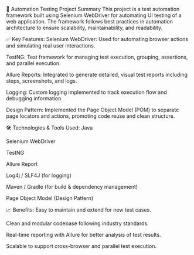 🧪 Automation Testing Project Summary
This project is a test automation framework built using Selenium WebDriver for automating UI testing of a web application. The framework follows best practices in automation architecture to ensure scalability, maintainability, and readability.

✅ Key Features:
Selenium WebDriver: Used for automating browser actions and simulating real user interactions.

TestNG: Test framework for managing test execution, grouping, assertions, and parallel execution.

Allure Reports: Integrated to generate detailed, visual test reports including steps, screenshots, and logs.

Logging: Custom logging implemented to track execution flow and debugging information.

Design Pattern: Implemented the Page Object Model (POM) to separate page locators and actions, promoting code reuse and clean structure.

🛠️ Technologies & Tools Used:
Java

Selenium WebDriver

TestNG

Allure Report

Log4j / SLF4J (for logging)

Maven / Gradle (for build & dependency management)

Page Object Model (Design Pattern)

📈 Benefits:
Easy to maintain and extend for new test cases.

Clean and modular codebase following industry standards.

Real-time reporting with Allure for better analysis of test results.

Scalable to support cross-browser and parallel test execution.

